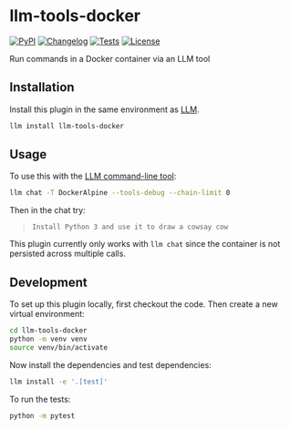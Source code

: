 # llm-tools-docker

[![PyPI](https://img.shields.io/pypi/v/llm-tools-docker.svg)](https://pypi.org/project/llm-tools-docker/)
[![Changelog](https://img.shields.io/github/v/release/simonw/llm-tools-docker?include_prereleases&label=changelog)](https://github.com/simonw/llm-tools-docker/releases)
[![Tests](https://github.com/simonw/llm-tools-docker/actions/workflows/test.yml/badge.svg)](https://github.com/simonw/llm-tools-docker/actions/workflows/test.yml)
[![License](https://img.shields.io/badge/license-Apache%202.0-blue.svg)](https://github.com/simonw/llm-tools-docker/blob/main/LICENSE)

Run commands in a Docker container via an LLM tool

## Installation

Install this plugin in the same environment as [LLM](https://llm.datasette.io/).
```bash
llm install llm-tools-docker
```
## Usage

To use this with the [LLM command-line tool](https://llm.datasette.io/en/stable/usage.html):

```bash
llm chat -T DockerAlpine --tools-debug --chain-limit 0
```
Then in the chat try:

> `Install Python 3 and use it to draw a cowsay cow`

This plugin currently only works with `llm chat` since the container is not persisted across multiple calls.

## Development

To set up this plugin locally, first checkout the code. Then create a new virtual environment:
```bash
cd llm-tools-docker
python -m venv venv
source venv/bin/activate
```
Now install the dependencies and test dependencies:
```bash
llm install -e '.[test]'
```
To run the tests:
```bash
python -m pytest
```
